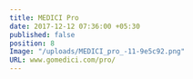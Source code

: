 ```yaml
---
title: MEDICI Pro
date: 2017-12-12 07:36:00 +05:30
published: false
position: 8
Image: "/uploads/MEDICI_pro_-11-9e5c92.png"
URL: www.gomedici.com/pro/
---
```


